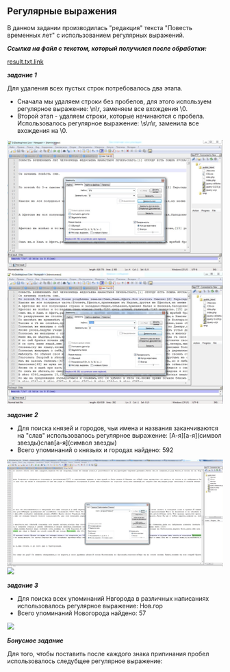 ## Регулярные выражения ##

В данном задании производилась "редакция" текста "Повесть временных лет" с использованием регулярных выражений.

**_Ссылка на файл с текстом, который получился после обработки:_**

[result.txt.link](https://github.com/snovivi/hw9/blob/master/result.txt)

**_задание 1_**

Для удаления всех пустых строк потребовалось два этапа.
* Сначала мы удаляем строки без пробелов, для этого используем регулярное выражение: \n\r, заменяем все вхождения \0.
* Второй этап - удаляем строки, которые начинаются с пробела. Использовалось регулярное выражение: \s\n\r, заменила все вхождения на \0. 

![](https://github.com/snovivi/hw9/blob/master/Снимок%20экрана%202018-05-25%20в%2022.42.01.png)
![](https://github.com/snovivi/hw9/blob/master/Снимок%20экрана%202018-05-25%20в%2022.42.30.png)

**_задание 2_**

* Для поиска князей и городов, чьи имена и названия заканчиваются на "слав" использовалось регулярное выражение: [А-я][a-я](символ звезды)слав[a-я](символ звезды)
* Всего упоминаний о князьях и городах найдено: 592

![](https://github.com/snovivi/hw9/blob/master/Снимок%20экрана%202018-05-25%20в%2022.45.56.png)
![](https://github.com/snovivi/hw9/blob/master/Снимок%20экрана%202018-05-25%20в%2022.48.39.png)

**_задание 3_**

* Для поиска всех упоминаний Нвгорода в различных написаниях использовалось регулярное выражение: Нов.гор
* Всего упоминаний Новогорода найдено: 57

![](https://github.com/snovivi/hw9/blob/master/Снимок%20экрана%202018-05-25%20в%2022.54.46.png)

**_Бонусное задание_**

Для того, чтобы поставить после каждого знака припинания пробел использовалось следубщее регулярное выражение:
